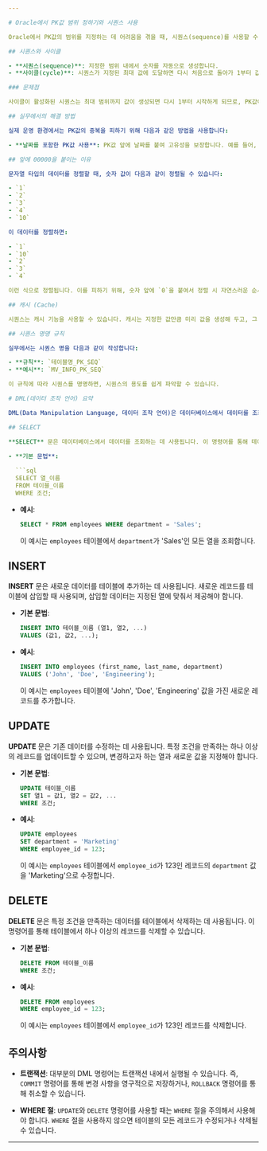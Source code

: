 ```yaml
---

# Oracle에서 PK값 범위 정하기와 시퀀스 사용

Oracle에서 PK값의 범위를 지정하는 데 어려움을 겪을 때, 시퀀스(sequence)를 사용할 수 있습니다. 시퀀스는 자동으로 숫자를 생성하여 PK값으로 사용할 수 있도록 도와주는 기능입니다.

## 시퀀스와 사이클

- **시퀀스(sequence)**: 지정한 범위 내에서 숫자를 자동으로 생성합니다.  
- **사이클(cycle)**: 시퀀스가 지정된 최대 값에 도달하면 다시 처음으로 돌아가 1부터 값을 매깁니다.

### 문제점

사이클이 활성화된 시퀀스는 최대 범위까지 값이 생성되면 다시 1부터 시작하게 되므로, PK값이 중복되는 문제가 발생할 수 있습니다.

## 실무에서의 해결 방법

실제 운영 환경에서는 PK값의 중복을 피하기 위해 다음과 같은 방법을 사용합니다:

- **날짜를 포함한 PK값 사용**: PK값 앞에 날짜를 붙여 고유성을 보장합니다. 예를 들어, `202308270001`과 같이 날짜와 순번을 결합하여 사용합니다.

## 앞에 00000을 붙이는 이유

문자열 타입의 데이터를 정렬할 때, 숫자 값이 다음과 같이 정렬될 수 있습니다:

- `1`
- `2`
- `3`
- `4`
- `10`

이 데이터를 정렬하면:

- `1`
- `10`
- `2`
- `3`
- `4`

이런 식으로 정렬됩니다. 이를 피하기 위해, 숫자 앞에 `0`을 붙여서 정렬 시 자연스러운 순서를 유지할 수 있습니다. 예를 들어, `00001`, `00002`, `00003`과 같이 사용합니다.

## 캐시 (Cache)

시퀀스는 캐시 기능을 사용할 수 있습니다. 캐시는 지정한 값만큼 미리 값을 생성해 두고, 그 값들이 소진되면 즉시 새로운 값을 로드합니다. 이는 성능을 최적화하는 데 도움이 됩니다.

## 시퀀스 명명 규칙

실무에서는 시퀀스 명을 다음과 같이 작성합니다:

- **규칙**: `테이블명_PK_SEQ`
- **예시**: `MV_INFO_PK_SEQ`

이 규칙에 따라 시퀀스를 명명하면, 시퀀스의 용도를 쉽게 파악할 수 있습니다.

# DML(데이터 조작 언어) 요약

DML(Data Manipulation Language, 데이터 조작 언어)은 데이터베이스에서 데이터를 조회하고, 추가하고, 수정하고, 삭제하는 데 사용되는 SQL 명령어들의 집합입니다. DML은 데이터베이스에서 데이터를 실제로 다루는 작업을 수행하며, 다음과 같은 주요 명령어로 구성됩니다:

## SELECT

**SELECT** 문은 데이터베이스에서 데이터를 조회하는 데 사용됩니다. 이 명령어를 통해 테이블에서 특정 조건을 만족하는 데이터의 서브셋을 추출할 수 있습니다.

- **기본 문법**:
  
  ```sql
  SELECT 열_이름
  FROM 테이블_이름
  WHERE 조건;
  ```

- **예시**:
  
  ```sql
  SELECT * FROM employees WHERE department = 'Sales';
  ```

  이 예시는 `employees` 테이블에서 `department`가 'Sales'인 모든 열을 조회합니다.

## INSERT

**INSERT** 문은 새로운 데이터를 테이블에 추가하는 데 사용됩니다. 새로운 레코드를 테이블에 삽입할 때 사용되며, 삽입할 데이터는 지정된 열에 맞춰서 제공해야 합니다.

- **기본 문법**:
  
  ```sql
  INSERT INTO 테이블_이름 (열1, 열2, ...)
  VALUES (값1, 값2, ...);
  ```

- **예시**:
  
  ```sql
  INSERT INTO employees (first_name, last_name, department)
  VALUES ('John', 'Doe', 'Engineering');
  ```

  이 예시는 `employees` 테이블에 'John', 'Doe', 'Engineering' 값을 가진 새로운 레코드를 추가합니다.

## UPDATE

**UPDATE** 문은 기존 데이터를 수정하는 데 사용됩니다. 특정 조건을 만족하는 하나 이상의 레코드를 업데이트할 수 있으며, 변경하고자 하는 열과 새로운 값을 지정해야 합니다.

- **기본 문법**:
  
  ```sql
  UPDATE 테이블_이름
  SET 열1 = 값1, 열2 = 값2, ...
  WHERE 조건;
  ```

- **예시**:
  
  ```sql
  UPDATE employees
  SET department = 'Marketing'
  WHERE employee_id = 123;
  ```

  이 예시는 `employees` 테이블에서 `employee_id`가 123인 레코드의 `department` 값을 'Marketing'으로 수정합니다.

## DELETE

**DELETE** 문은 특정 조건을 만족하는 데이터를 테이블에서 삭제하는 데 사용됩니다. 이 명령어를 통해 테이블에서 하나 이상의 레코드를 삭제할 수 있습니다.

- **기본 문법**:
  
  ```sql
  DELETE FROM 테이블_이름
  WHERE 조건;
  ```

- **예시**:
  
  ```sql
  DELETE FROM employees
  WHERE employee_id = 123;
  ```

  이 예시는 `employees` 테이블에서 `employee_id`가 123인 레코드를 삭제합니다.

## 주의사항

- **트랜잭션**: 대부분의 DML 명령어는 트랜잭션 내에서 실행될 수 있습니다. 즉, `COMMIT` 명령어를 통해 변경 사항을 영구적으로 저장하거나, `ROLLBACK` 명령어를 통해 취소할 수 있습니다.
  
- **WHERE 절**: `UPDATE`와 `DELETE` 명령어를 사용할 때는 `WHERE` 절을 주의해서 사용해야 합니다. `WHERE` 절을 사용하지 않으면 테이블의 모든 레코드가 수정되거나 삭제될 수 있습니다.

---
```


